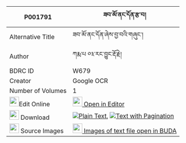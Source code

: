 |P001791|ཟབ་མོ་ནང་དོན་རྩ་བ། 
| --- | --- 
|Alternative Title |ཟབ་མོ་ནང་དོན་ཞེས་བྱ་བའི་གཞུང་།
|Author| ཀརྨ་པ ༠༣་རང་བྱུང་རྡོ་རྗེ།
|BDRC ID | W679
|Creator | Google OCR
|Number of Volumes| 1
|<img width="25" src="https://img.icons8.com/color/25/000000/edit-property.png">Edit Online| [<img width="25" src="https://avatars.githubusercontent.com/u/45091458?s=200&v=4"> Open in Editor](http://editor.openpecha.org/P001791)
|<img width="25" src="https://img.icons8.com/fluent/48/000000/download-2.png"/>  Download | [![](https://img.icons8.com/color/20/000000/txt.png)Plain Text](https://github.com/Openpecha/P001791/releases/download/v1/zabmo_nangdon_tsawa_plain_P001791.zip), [![](https://img.icons8.com/color/20/000000/txt.png)Text with Pagination](https://github.com/Openpecha/P001791/releases/download/v1/zabmo_nangdon_tsawa_pages_P001791.zip)
|<img width="25" src="https://img.icons8.com/plasticine/100/000000/pictures-folder.png"/>  Source Images | [<img width="25" src="https://library.bdrc.io/icons/BUDA-small.svg"> Images of text file open in BUDA](https://library.bdrc.io/show/bdr:W679)